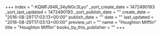 +++
index = "-KQMFJ94R_34yNGc3Lyo"
_sort_create_date = 1472490193
_sort_last_updated = 1472490193
_sort_publish_date = ""
create_date = "2016-08-29T17:03:13+00:00"
publish_date = ""
date = ""
last_updated = "2016-08-29T17:03:13+00:00"
preview_url = ""
name = "Houghton Mifflin"
title = "Houghton Mifflin"
books_by_this_publisher = ""
+++
